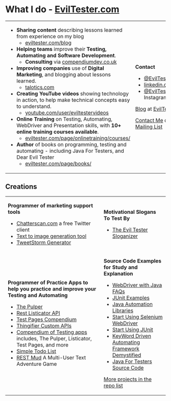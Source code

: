 # What I do - [EvilTester.com](https://eviltester.com)

<table>
<tr><td>    

- **Sharing content** describing lessons learned from experience on my blog
    - [eviltester.com/blog](https://eviltester.com/blog)
- **Helping teams** improve their **Testing, Automating and Software Development**.
    - **Consulting** via [compendiumdev.co.uk](https://compendiumdev.co.uk)
- **Improving companies** use of **Digital Marketing**, and blogging about lessons learned.
    - [talotics.com](https://talotics.com)
- **Creating YouTube videos** showing technology in action, to help make technical concepts easy to understand.
    - [youtube.com/user/eviltestervideos](https://youtube.com/user/eviltestervideos)
- **Online Training** on Testing, Automating, WebDriver and Presentation skills, with **10+ online training courses available**.
    - [eviltester.com/page/onlinetraining/courses/](https://www.eviltester.com/page/onlinetraining/courses/)
- **Author** of books on programming, testing and automating - including Java For Testers, and Dear Evil Tester
    - [eviltester.com/page/books/](https://www.eviltester.com/page/books/)
</td>
<td>

**Contact**

- [@EvilTester](https://twitter.com/eviltester) on Twitter
- [linkedin.com/in/eviltester](https://www.linkedin.com/in/eviltester/)
- [@EvilTester](https://www.instagram.com/eviltester/) on Instagram

[Blog](https://eviltester.com/blog) at [EvilTester.com](https://eviltester.com)

[Contact Me](https://www.eviltester.com/page/contact/) or [Join my Mailing List](https://www.eviltester.com/page/emaillist/)
</td>
</tr>
</table>

## Creations

<table>
<tr><td>  

**Programmer of marketing support tools**

- [Chatterscan.com](https://chatterscan.com) a free Twitter client
- [Text to image generation tool](https://talotics.com/apps/textimagertool/text-imager-tool/)
- [TweetStorm Generator](https://talotics.com/apps/tweetstormer/tweetstorm-tool/)

</td><td>

**Motivational Slogans To Test By**

- [The Evil Tester Sloganizer](https://www.eviltester.com/sloganizer)

</td>
</tr>
<tr>
<td>
    
**Programmer of Practice Apps to help you practice and improve your Testing and Automating**

- [The Pulper](https://thepulper.herokuapp.com)
- [Rest Listicator API](http://rest-list-system.herokuapp.com/listicator/)
- [Test Pages Compendium](https://testpages.herokuapp.com/)
- [Thingifier Custom APIs](https://apithingifier.herokuapp.com/)
- [Compendium of Testing apps](https://github.com/eviltester/TestingApp) includes, The Pulper, Listicator, Test Pages, and more
- [Simple Todo List](https://eviltester.github.io/simpletodolist/todolists.html)
- [REST Mud](https://www.compendiumdev.co.uk/page.php?title=restmud) A Multi-User Text Adventure Game

</td><td>
    
**Source Code Examples for Study and Explanation**

- [WebDriver with Java FAQs](https://github.com/eviltester/webdriverjavafaqs)
- [JUnit Examples](https://github.com/eviltester/junitexamples)
- [Java Automation Libraries](https://github.com/eviltester/libraryexamples)
- [Start Using Selenium WebDriver](https://github.com/eviltester/startUsingSeleniumWebDriver)
- [Start Using JUnit](https://github.com/eviltester/startUsingJavaJUnit)
- [KeyWord Driven Automating Framework Demystified](https://github.com/eviltester/keywordDrivenAutomatingDrafts)
- [Java For Testers Source Code](https://github.com/eviltester/javaForTestersCode)
    
[More projects in the repo list](https://github.com/eviltester?tab=repositories)

</td>
</tr>
</table>


